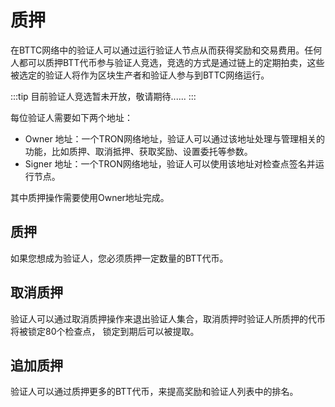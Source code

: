 # 质押

在BTTC网络中的验证人可以通过运行验证人节点从而获得奖励和交易费用。任何人都可以质押BTT代币参与验证人竞选，竞选的方式是通过链上的定期拍卖，这些被选定的验证人将作为区块生产者和验证人参与到BTTC网络运行。


:::tip
目前验证人竞选暂未开放，敬请期待......
:::

每位验证人需要如下两个地址：
* Owner 地址：一个TRON网络地址，验证人可以通过该地址处理与管理相关的功能，比如质押、取消抵押、获取奖励、设置委托等参数。
* Signer 地址：一个TRON网络地址，验证人可以使用该地址对检查点签名并运行节点。

其中质押操作需要使用Owner地址完成。

## 质押

如果您想成为验证人，您必须质押一定数量的BTT代币。

## 取消质押

验证人可以通过取消质押操作来退出验证人集合，取消质押时验证人所质押的代币将被锁定80个检查点， 锁定到期后可以被提取。

## 追加质押

验证人可以通过质押更多的BTT代币，来提高奖励和验证人列表中的排名。
